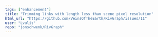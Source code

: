 ```yaml
---
tags: ["enhancement"]
title: "Trimming links with length less than scene pixel resolution"
html_url: "https://github.com/VeinsOfTheEarth/RivGraph/issues/11"
user: "Lvulis"
repo: "jonschwenk/RivGraph"
---
```


